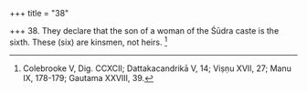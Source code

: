 +++
title = "38"

+++
38. They declare that the son of a woman of the Śūdra caste is the sixth. These (six) are kinsmen, not heirs. [^29] 


[^29]:  Colebrooke V, Dig. CCXCII; Dattakacandrikā V, 14; Viṣṇu XVII, 27; Manu IX, 178-179; Gautama XXVIII, 39.
